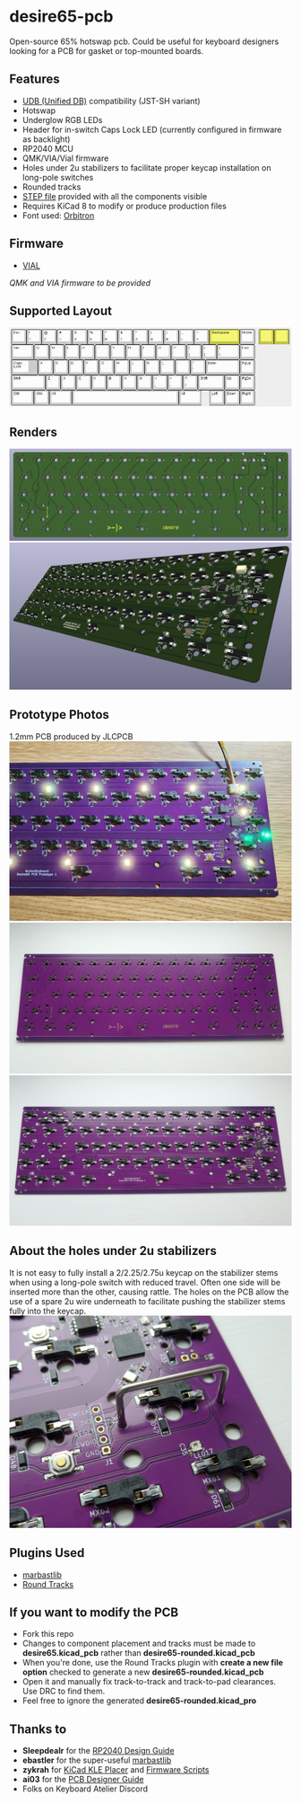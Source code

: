 
# desire65-pcb
 
 Open-source 65% hotswap pcb. Could be useful for keyboard designers looking for a PCB for gasket or top-mounted boards.
  
 ## Features
 
 - [UDB (Unified DB)](https://unified-daughterboard.github.io) compatibility (JST-SH variant)
 - Hotswap
 - Underglow RGB LEDs
 - Header for in-switch Caps Lock LED (currently configured in firmware as backlight)
 - RP2040 MCU
 - QMK/VIA/Vial firmware
 - Holes under 2u stabilizers to facilitate proper keycap installation on long-pole switches
 - Rounded tracks
 - [STEP file](./step/desire65-rounded.step) provided with all the components visible
 - Requires KiCad 8 to modify or produce production files
 - Font used: [Orbitron](https://fonts.google.com/specimen/Orbitron)
 
## Firmware
 - [VIAL](./release/via)

*QMK and VIA firmware to be provided*

## Supported Layout
![Supported Layout](./image/supported-layout.png)

## Renders
![Render 1](./image/render1.jpg)
![Render 2](./image/render2.jpg)

## Prototype Photos
1.2mm PCB produced by JLCPCB
![Prototype Photo 1](./image/proto1.jpg)
![Prototype Photo 2](./image/proto2.jpg)
![Prototype Photo 3](./image/proto3.jpg)

## About the holes under 2u stabilizers
It is not easy to fully install a 2/2.25/2.75u keycap on the stabilizer stems when using a long-pole switch with reduced travel. Often one side will be inserted more than the other, causing rattle. The holes on the PCB allow the use of a spare 2u wire underneath to facilitate pushing the stabilizer stems fully into the keycap.
![Prototype Photo 4](./image/proto4.jpg)

## Plugins Used

 - [marbastlib](https://github.com/ebastler/marbastlib)
 - [Round Tracks](https://github.com/mitxela/kicad-round-tracks)


## If you want to modify the PCB

 - Fork this repo
 - Changes to component placement and tracks must be made to **desire65.kicad_pcb** rather than **desire65-rounded.kicad_pcb**
 - When you're done, use the Round Tracks plugin with **create a new file option** checked to generate a new **desire65-rounded.kicad_pcb**
 - Open it and manually fix track-to-track and track-to-pad clearances. Use DRC to find them.
 - Feel free to ignore the generated **desire65-rounded.kicad_pro**

## Thanks to

 - **Sleepdealr** for the [RP2040 Design Guide](https://github.com/Sleepdealr/RP2040-designguide)
 - **ebastler** for the super-useful [marbastlib](https://github.com/ebastler/marbastlib)
 - **zykrah** for [KiCad KLE Placer](https://github.com/zykrah/kicad-kle-placer) and [Firmware Scripts](https://github.com/zykrah/firmware-scripts)
 - **ai03** for the [PCB Designer Guide](https://wiki.ai03.com/books/pcb-design/chapter/pcb-designer-guide)
 - Folks on Keyboard Atelier Discord

